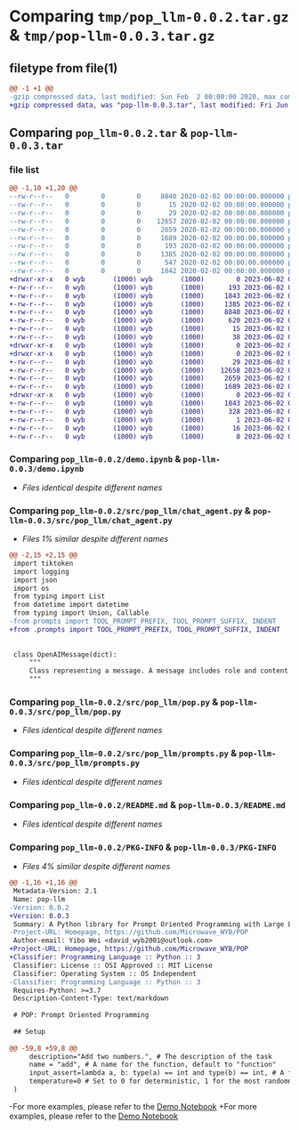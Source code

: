 # Comparing `tmp/pop_llm-0.0.2.tar.gz` & `tmp/pop-llm-0.0.3.tar.gz`

## filetype from file(1)

```diff
@@ -1 +1 @@
-gzip compressed data, last modified: Sun Feb  2 00:00:00 2020, max compression
+gzip compressed data, was "pop-llm-0.0.3.tar", last modified: Fri Jun  2 01:49:12 2023, max compression
```

## Comparing `pop_llm-0.0.2.tar` & `pop-llm-0.0.3.tar`

### file list

```diff
@@ -1,10 +1,20 @@
--rw-r--r--   0        0        0     8840 2020-02-02 00:00:00.000000 pop_llm-0.0.2/demo.ipynb
--rw-r--r--   0        0        0       15 2020-02-02 00:00:00.000000 pop_llm-0.0.2/requirement.txt
--rw-r--r--   0        0        0       29 2020-02-02 00:00:00.000000 pop_llm-0.0.2/src/pop_llm/__init__.py
--rw-r--r--   0        0        0    12657 2020-02-02 00:00:00.000000 pop_llm-0.0.2/src/pop_llm/chat_agent.py
--rw-r--r--   0        0        0     2659 2020-02-02 00:00:00.000000 pop_llm-0.0.2/src/pop_llm/pop.py
--rw-r--r--   0        0        0     1689 2020-02-02 00:00:00.000000 pop_llm-0.0.2/src/pop_llm/prompts.py
--rw-r--r--   0        0        0      193 2020-02-02 00:00:00.000000 pop_llm-0.0.2/.gitignore
--rw-r--r--   0        0        0     1385 2020-02-02 00:00:00.000000 pop_llm-0.0.2/README.md
--rw-r--r--   0        0        0      547 2020-02-02 00:00:00.000000 pop_llm-0.0.2/pyproject.toml
--rw-r--r--   0        0        0     1842 2020-02-02 00:00:00.000000 pop_llm-0.0.2/PKG-INFO
+drwxr-xr-x   0 wyb       (1000) wyb       (1000)        0 2023-06-02 01:49:12.026116 pop-llm-0.0.3/
+-rw-r--r--   0 wyb       (1000) wyb       (1000)      193 2023-06-02 01:27:27.000000 pop-llm-0.0.3/.gitignore
+-rw-r--r--   0 wyb       (1000) wyb       (1000)     1843 2023-06-02 01:49:12.026116 pop-llm-0.0.3/PKG-INFO
+-rw-r--r--   0 wyb       (1000) wyb       (1000)     1385 2023-06-02 01:00:39.000000 pop-llm-0.0.3/README.md
+-rw-r--r--   0 wyb       (1000) wyb       (1000)     8840 2023-06-02 00:24:13.000000 pop-llm-0.0.3/demo.ipynb
+-rw-r--r--   0 wyb       (1000) wyb       (1000)      620 2023-06-02 01:48:27.000000 pop-llm-0.0.3/pyproject.toml
+-rw-r--r--   0 wyb       (1000) wyb       (1000)       15 2023-06-02 00:09:11.000000 pop-llm-0.0.3/requirement.txt
+-rw-r--r--   0 wyb       (1000) wyb       (1000)       38 2023-06-02 01:49:12.026116 pop-llm-0.0.3/setup.cfg
+drwxr-xr-x   0 wyb       (1000) wyb       (1000)        0 2023-06-02 01:49:12.022783 pop-llm-0.0.3/src/
+drwxr-xr-x   0 wyb       (1000) wyb       (1000)        0 2023-06-02 01:49:12.026116 pop-llm-0.0.3/src/pop_llm/
+-rw-r--r--   0 wyb       (1000) wyb       (1000)       29 2023-06-02 00:52:36.000000 pop-llm-0.0.3/src/pop_llm/__init__.py
+-rw-r--r--   0 wyb       (1000) wyb       (1000)    12658 2023-06-02 01:43:07.000000 pop-llm-0.0.3/src/pop_llm/chat_agent.py
+-rw-r--r--   0 wyb       (1000) wyb       (1000)     2659 2023-06-02 01:36:45.000000 pop-llm-0.0.3/src/pop_llm/pop.py
+-rw-r--r--   0 wyb       (1000) wyb       (1000)     1689 2023-06-02 00:36:24.000000 pop-llm-0.0.3/src/pop_llm/prompts.py
+drwxr-xr-x   0 wyb       (1000) wyb       (1000)        0 2023-06-02 01:49:12.026116 pop-llm-0.0.3/src/pop_llm.egg-info/
+-rw-r--r--   0 wyb       (1000) wyb       (1000)     1843 2023-06-02 01:49:11.000000 pop-llm-0.0.3/src/pop_llm.egg-info/PKG-INFO
+-rw-r--r--   0 wyb       (1000) wyb       (1000)      328 2023-06-02 01:49:12.000000 pop-llm-0.0.3/src/pop_llm.egg-info/SOURCES.txt
+-rw-r--r--   0 wyb       (1000) wyb       (1000)        1 2023-06-02 01:49:11.000000 pop-llm-0.0.3/src/pop_llm.egg-info/dependency_links.txt
+-rw-r--r--   0 wyb       (1000) wyb       (1000)       16 2023-06-02 01:49:11.000000 pop-llm-0.0.3/src/pop_llm.egg-info/requires.txt
+-rw-r--r--   0 wyb       (1000) wyb       (1000)        8 2023-06-02 01:49:11.000000 pop-llm-0.0.3/src/pop_llm.egg-info/top_level.txt
```

### Comparing `pop_llm-0.0.2/demo.ipynb` & `pop-llm-0.0.3/demo.ipynb`

 * *Files identical despite different names*

### Comparing `pop_llm-0.0.2/src/pop_llm/chat_agent.py` & `pop-llm-0.0.3/src/pop_llm/chat_agent.py`

 * *Files 1% similar despite different names*

```diff
@@ -2,15 +2,15 @@
 import tiktoken
 import logging
 import json
 import os
 from typing import List
 from datetime import datetime
 from typing import Union, Callable
-from prompts import TOOL_PROMPT_PREFIX, TOOL_PROMPT_SUFFIX, INDENT
+from .prompts import TOOL_PROMPT_PREFIX, TOOL_PROMPT_SUFFIX, INDENT
 
 
 class OpenAIMessage(dict):
     """
     Class representing a message. A message includes role and content.
     """
```

### Comparing `pop_llm-0.0.2/src/pop_llm/pop.py` & `pop-llm-0.0.3/src/pop_llm/pop.py`

 * *Files identical despite different names*

### Comparing `pop_llm-0.0.2/src/pop_llm/prompts.py` & `pop-llm-0.0.3/src/pop_llm/prompts.py`

 * *Files identical despite different names*

### Comparing `pop_llm-0.0.2/README.md` & `pop-llm-0.0.3/README.md`

 * *Files identical despite different names*

### Comparing `pop_llm-0.0.2/PKG-INFO` & `pop-llm-0.0.3/PKG-INFO`

 * *Files 4% similar despite different names*

```diff
@@ -1,16 +1,16 @@
 Metadata-Version: 2.1
 Name: pop-llm
-Version: 0.0.2
+Version: 0.0.3
 Summary: A Python library for Prompt Oriented Programming with Large Language Models
-Project-URL: Homepage, https://github.com/Microwave_WYB/POP
 Author-email: Yibo Wei <david_wyb2001@outlook.com>
+Project-URL: Homepage, https://github.com/Microwave_WYB/POP
+Classifier: Programming Language :: Python :: 3
 Classifier: License :: OSI Approved :: MIT License
 Classifier: Operating System :: OS Independent
-Classifier: Programming Language :: Python :: 3
 Requires-Python: >=3.7
 Description-Content-Type: text/markdown
 
 # POP: Prompt Oriented Programming
 
 ## Setup
 
@@ -59,8 +59,8 @@
     description="Add two numbers.", # The description of the task
     name = "add", # A name for the function, default to "function"
     input_assert=lambda a, b: type(a) == int and type(b) == int, # A function to assert the input
     temperature=0 # Set to 0 for deterministic, 1 for the most randomness
 )
 ```
 
-For more examples, please refer to the [Demo Notebook](./demo.ipynb)
+For more examples, please refer to the [Demo Notebook](./demo.ipynb)
```

